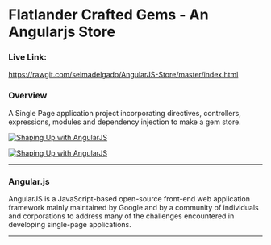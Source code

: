 # Flatlander Crafted Gems - An Angularjs Store

### Live Link: 
https://rawgit.com/selmadelgado/AngularJS-Store/master/index.html


### Overview

A Single Page application project incorporating directives, controllers, expressions, modules and dependency injection to make a gem store. 


[![Shaping Up with AngularJS](https://imgur.com/a/t52gwpk)](https://www.youtube.com/watch?v=9Au3Rx2fDf4&feature=youtu.be "Shaping Up with AngularJS")



[![Shaping Up with AngularJS](http://i.imgur.com/Ot5DWAW.png)](https://www.youtube.com/watch?v=9Au3Rx2fDf4 "Shaping Up with AngularJS")

- - -

### Angular.js

AngularJS is a JavaScript-based open-source front-end web application framework mainly maintained by Google and by a community of individuals and corporations to address many of the challenges encountered in developing single-page applications.

- - -


